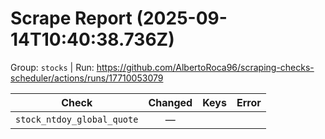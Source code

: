 # Scrape Report (2025-09-14T10:40:38.736Z)

Group: `stocks`  |  Run: https://github.com/AlbertoRoca96/scraping-checks-scheduler/actions/runs/17710053079

| Check | Changed | Keys | Error |
|---|:---:|:--|:--|
| `stock_ntdoy_global_quote` | — |  |  |
